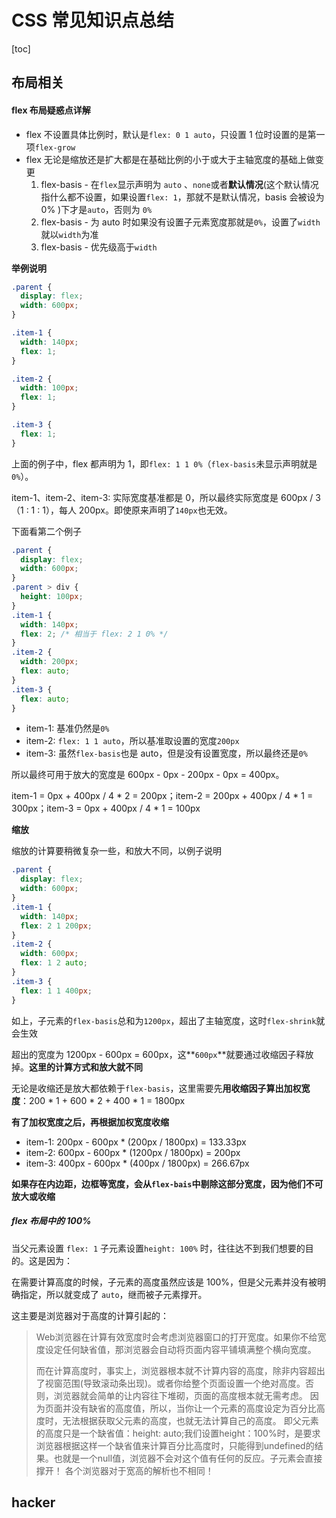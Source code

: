 # CSS 常见知识点总结

[toc]

## 布局相关

#### flex 布局疑惑点详解

- flex 不设置具体比例时，默认是`flex: 0 1 auto`，只设置 1 位时设置的是第一项`flex-grow`
- flex 无论是缩放还是扩大都是在基础比例的小于或大于主轴宽度的基础上做变更
  1. flex-basis - 在`flex`显示声明为 `auto` 、`none`或者**默认情况**(这个默认情况指什么都不设置，如果设置`flex: 1`，那就不是默认情况，basis 会被设为 0% )下才是`auto`，否则为 `0%`
  2. flex-basis - 为 auto 时如果没有设置子元素宽度那就是`0%`，设置了`width`就以`width`为准
  3. flex-basis - 优先级高于`width`

**举例说明**

```css
.parent {
  display: flex;
  width: 600px;
}

.item-1 {
  width: 140px;
  flex: 1;
}

.item-2 {
  width: 100px;
  flex: 1;
}

.item-3 {
  flex: 1;
}

```

上面的例子中，flex 都声明为 1，即`flex: 1 1 0%`（`flex-basis`未显示声明就是 `0%`）。

item-1、item-2、item-3: 实际宽度基准都是 0，所以最终实际宽度是 600px / 3 （1 : 1 : 1），每人 200px。即使原来声明了`140px`也无效。

下面看第二个例子

```css
.parent {
  display: flex;
  width: 600px;
}
.parent > div {
  height: 100px;
}
.item-1 {
  width: 140px;
  flex: 2; /* 相当于 flex: 2 1 0% */
}
.item-2 {
  width: 200px;
  flex: auto;
}
.item-3 {
  flex: auto;
}
```

- item-1: 基准仍然是`0%`
- item-2: `flex: 1 1 auto`，所以基准取设置的宽度`200px`
- item-3: 虽然`flex-basis`也是 auto，但是没有设置宽度，所以最终还是`0%`

所以最终可用于放大的宽度是 600px - 0px - 200px - 0px = 400px。

item-1 = 0px + 400px / 4 * 2 = 200px；item-2 = 200px + 400px / 4 * 1 = 300px；item-3 =  0px + 400px / 4 * 1 = 100px

**缩放**

缩放的计算要稍微复杂一些，和放大不同，以例子说明

```css
.parent {
  display: flex;
  width: 600px;
}
.item-1 {
  width: 140px;
  flex: 2 1 200px;
}
.item-2 {
  width: 600px;
  flex: 1 2 auto;
}
.item-3 {
  flex: 1 1 400px;
}
```

如上，子元素的`flex-basis`总和为`1200px`，超出了主轴宽度，这时`flex-shrink`就会生效

超出的宽度为 1200px - 600px =  600px，这**`600px`**就要通过收缩因子释放掉。**这里的计算方式和放大就不同**

无论是收缩还是放大都依赖于`flex-basis`，这里需要先**用收缩因子算出加权宽度**：200 * 1 + 600 * 2 + 400 * 1 = 1800px

**有了加权宽度之后，再根据加权宽度收缩** 

- item-1: 200px - 600px * (200px / 1800px) = 133.33px
- item-2: 600px - 600px * (1200px / 1800px) = 200px
- item-3: 400px - 600px * (400px / 1800px) = 266.67px

**如果存在内边距，边框等宽度，会从`flex-bais`中剔除这部分宽度，因为他们不可放大或收缩** 

##### flex 布局中的 100%

当父元素设置 `flex: 1` 子元素设置`height: 100%` 时，往往达不到我们想要的目的。这是因为：

在需要计算高度的时候，子元素的高度虽然应该是 100%，但是父元素并没有被明确指定，所以就变成了 `auto`，继而被子元素撑开。

这主要是浏览器对于高度的计算引起的：

> Web浏览器在计算有效宽度时会考虑浏览器窗口的打开宽度。如果你不给宽度设定任何缺省值，那浏览器会自动将页面内容平铺填满整个横向宽度。
>
> 而在计算高度时，事实上，浏览器根本就不计算内容的高度，除非内容超出了视窗范围(导致滚动条出现)。或者你给整个页面设置一个绝对高度。否则，浏览器就会简单的让内容往下堆砌，页面的高度根本就无需考虑。
> 因为页面并没有缺省的高度值，所以，当你让一个元素的高度设定为百分比高度时，无法根据获取父元素的高度，也就无法计算自己的高度。
> 即父元素的高度只是一个缺省值：height: auto;我们设置height：100%时，是要求浏览器根据这样一个缺省值来计算百分比高度时，只能得到undefined的结果。也就是一个null值，浏览器不会对这个值有任何的反应。子元素会直接撑开！
> 各个浏览器对于宽高的解析也不相同！

## hacker

